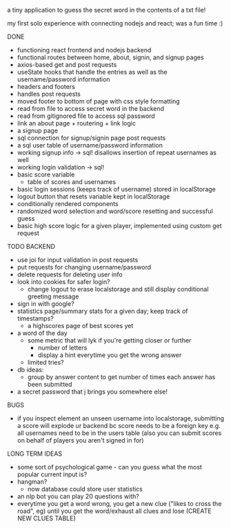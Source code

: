 a tiny application to guess the secret word in the contents of a txt file!

my first solo experience with connecting nodejs and react; was a fun time :)

DONE
- functioning react frontend and nodejs backend
- functional routes between home, about, signin, and signup pages
- axios-based get and post requests
- useState hooks that handle the entries as well as the username/password information
- headers and footers
- handles post requests
- moved footer to bottom of page with css style formatting
- read from file to access secret word in the backend
- read from gitignored file to access sql password
- link an about page + routering + link logic
- a signup page
- sql connection for signup/signin page post requests
- a sql user table of username/password information
- working signup info -> sql! disallows insertion of repeat usernames as well
- working login validation -> sql!
- basic score variable
    - table of scores and usernames
- basic login sessions (keeps track of username) stored in localStorage
- logout button that resets variable kept in localStorage
- conditionally rendered components
- randomized word selection and word/score resetting and successful guess
- basic high score logic for a given player, implemented using custom get request

TODO
BACKEND
- use joi for input validation in post requests
- put requests for changing username/password
- delete requests for deleting user info
- look into cookies for safer login?
    - change logout to erase localstorage and still display conditional greeting message
- sign in with google?
- statistics page/summary stats for a given day; keep track of timestamps?
    - a highscores page of best scores yet
- a word of the day
    - some metric that will lyk if you're getting closer or further
        - number of letters
        - display a hint everytime you get the wrong answer
    - limited tries?
- db ideas:
    - group by answer content to get number of times each answer has been submitted
- a secret password that j brings you somewhere else!

BUGS
- if you inspect element an unseen username into localstorage, submitting a score will explode ur backend bc  score needs to be a foreign key e.g. all usernames need to be in the users table (also you can submit scores on behalf of players you aren't signed in for)

LONG TERM IDEAS
- some sort of psychological game - can you guess what the most popular current input is?
- hangman?
    - now database could store user statistics
- an nlp bot you can play 20 questions with?
- everytime you get a word wrong, you get a new clue ("likes to cross the road", eg) until you get the word/exhaust all clues and lose (CREATE NEW CLUES TABLE)


